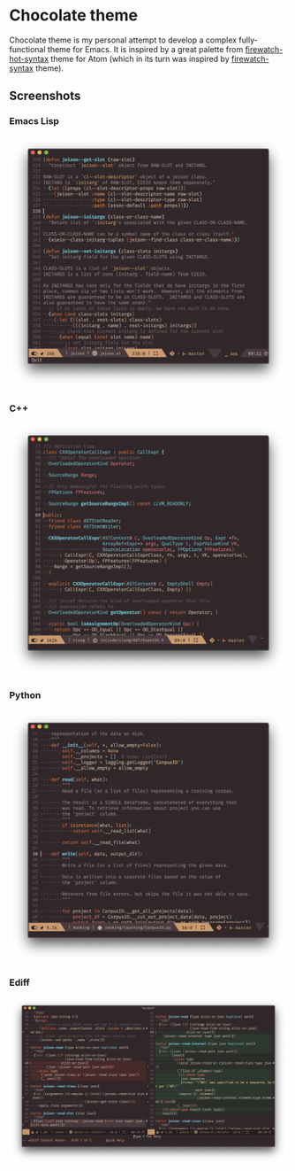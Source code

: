# Chocolate theme

Chocolate theme is my personal attempt to develop a complex fully-functional theme for Emacs. It is inspired by a great palette from [firewatch-hot-syntax](https://github.com/rricard/firewatch-hot-syntax "firewatch-hot-syntax") theme for Atom (which in its turn was inspired by [firewatch-syntax](https://github.com/SebastianSzturo/firewatch-syntax "firewatch-syntax") theme).

## Screenshots

### Emacs Lisp

![emacs lisp](assets/el-screenshot.png)

### C++

![c++](assets/cpp-screenshot.png)

### Python

![python](assets/py-screenshot.png)

### Ediff

![ediff](assets/ediff-screenshot.png)
